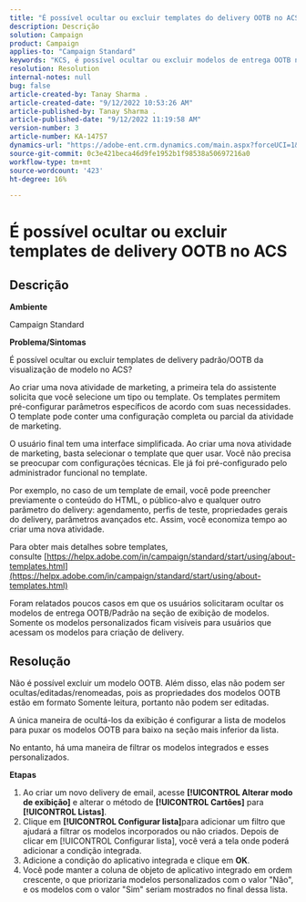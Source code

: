 ```yaml
---
title: "É possível ocultar ou excluir templates do delivery OOTB no ACS"
description: Descrição
solution: Campaign
product: Campaign
applies-to: "Campaign Standard"
keywords: "KCS, é possível ocultar ou excluir modelos de entrega OOTB no ACS"
resolution: Resolution
internal-notes: null
bug: false
article-created-by: Tanay Sharma .
article-created-date: "9/12/2022 10:53:26 AM"
article-published-by: Tanay Sharma .
article-published-date: "9/12/2022 11:19:58 AM"
version-number: 3
article-number: KA-14757
dynamics-url: "https://adobe-ent.crm.dynamics.com/main.aspx?forceUCI=1&pagetype=entityrecord&etn=knowledgearticle&id=2a24841c-8932-ed11-9db1-002248086735"
source-git-commit: 0c3e421beca46d9fe1952b1f98538a50697216a0
workflow-type: tm+mt
source-wordcount: '423'
ht-degree: 16%

---
```


# É possível ocultar ou excluir templates de delivery OOTB no ACS

## Descrição


<b>Ambiente</b>

Campaign Standard



<b>Problema/Sintomas</b>

É possível ocultar ou excluir templates de delivery padrão/OOTB da visualização de modelo no ACS?



Ao criar uma nova atividade de marketing, a primeira tela do assistente solicita que você selecione um tipo ou template. Os templates permitem pré-configurar parâmetros específicos de acordo com suas necessidades. O template pode conter uma configuração completa ou parcial da atividade de marketing.

O usuário final tem uma interface simplificada. Ao criar uma nova atividade de marketing, basta selecionar o template que quer usar. Você não precisa se preocupar com configurações técnicas. Ele já foi pré-configurado pelo administrador funcional no template.

Por exemplo, no caso de um template de email, você pode preencher previamente o conteúdo do HTML, o público-alvo e qualquer outro parâmetro do delivery: agendamento, perfis de teste, propriedades gerais do delivery, parâmetros avançados etc. Assim, você economiza tempo ao criar uma nova atividade.

Para obter mais detalhes sobre templates, consulte [https://helpx.adobe.com/in/campaign/standard/start/using/about-templates.html](https://helpx.adobe.com/in/campaign/standard/start/using/about-templates.html)

Foram relatados poucos casos em que os usuários solicitaram ocultar os modelos de entrega OOTB/Padrão na seção de exibição de modelos. Somente os modelos personalizados ficam visíveis para usuários que acessam os modelos para criação de delivery.






## Resolução


Não é possível excluir um modelo OOTB. Além disso, elas não podem ser ocultas/editadas/renomeadas, pois as propriedades dos modelos OOTB estão em formato Somente leitura, portanto não podem ser editadas.

A única maneira de ocultá-los da exibição é configurar a lista de modelos para puxar os modelos OOTB para baixo na seção mais inferior da lista.

No entanto, há uma maneira de filtrar os modelos integrados e esses personalizados.

<b>Etapas</b>

1. Ao criar um novo delivery de email, acesse <b>[!UICONTROL Alterar modo de exibição]</b> e alterar o método de <b>[!UICONTROL Cartões]</b> para <b>[!UICONTROL Listas]</b>.
2. Clique em <b>[!UICONTROL Configurar lista]</b>para adicionar um filtro que ajudará a filtrar os modelos incorporados ou não criados. Depois de clicar em [!UICONTROL Configurar lista], você verá a tela onde poderá adicionar a condição integrada.
3. Adicione a condição do aplicativo integrada e clique em <b>OK</b>.
4. Você pode manter a coluna de objeto de aplicativo integrado em ordem crescente, o que priorizaria modelos personalizados com o valor &quot;Não&quot;, e os modelos com o valor &quot;Sim&quot; seriam mostrados no final dessa lista.

